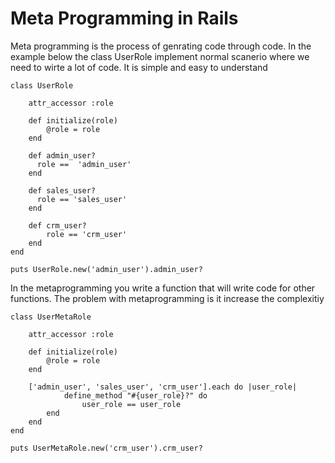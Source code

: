 # Meta Programming in Rails
Meta programming is the process of genrating code through code. In the example below the class UserRole implement normal scanerio where we need to wirte a lot of code. It is simple and easy to understand
```
class UserRole

	attr_accessor :role
	
	def initialize(role)
		@role = role
	end
	
	def admin_user?
	  role ==  'admin_user'
	end

	def sales_user?
	  role == 'sales_user'
	end

	def crm_user?
	    role == 'crm_user'
	end
end

puts UserRole.new('admin_user').admin_user?
```
In the metaprogramming you write a function that will write code for other functions. The problem with metaprogramming is it increase the complexitiy
```
class UserMetaRole

	attr_accessor :role
	
	def initialize(role)
		@role = role
	end
	
	['admin_user', 'sales_user', 'crm_user'].each do |user_role|
    		define_method "#{user_role}?" do
        		user_role == user_role
   		end
	end
end

puts UserMetaRole.new('crm_user').crm_user?
```
